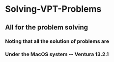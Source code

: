 # Solving-VPT-Problems
## All for the problem solving
### Noting that all the solution of problems are 
### Under the MacOS system -- Ventura 13.2.1
